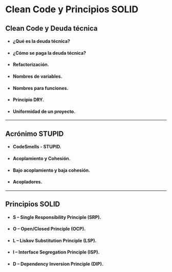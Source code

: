 # Clean Code y Principios SOLID

## Clean Code y Deuda técnica
- #### ¿Qué es la deuda técnica?
- #### ¿Cómo se paga la deuda técnica?
- #### Refactorización.
- #### Nombres de variables.
- #### Nombres para funciones.
- #### Principio DRY.
- #### Uniformidad de un proyecto.

___

## Acrónimo STUPID
- #### CodeSmells - STUPID.
- #### Acoplamiento y Cohesión.
- #### Bajo acoplamiento y baja cohesión.
- #### Acopladores.

___

## Principios SOLID
- #### S – Single Responsibility Principle (SRP).
- #### O – Open/Closed Principle (OCP).
- #### L – Liskov Substitution Principle (LSP).
- #### I – Interface Segregation Principle (ISP).
- #### D – Dependency Inversion Principle (DIP).